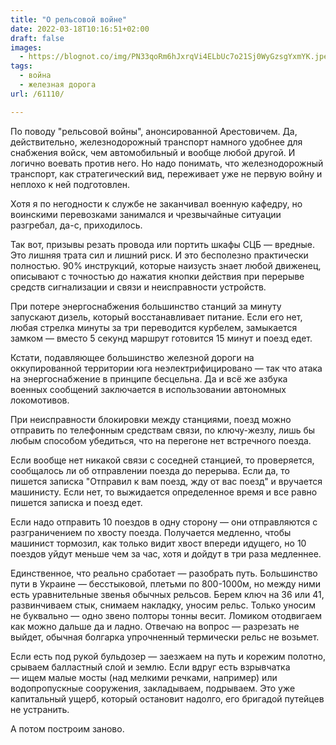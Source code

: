 ```yaml
---
title: "О рельсовой войне"
date: 2022-03-18T10:16:51+02:00
draft: false
images:
  - https://blognot.co/img/PN33qoRm6hJxrqVi4ELbUc7o21Sj0WyGzsgYxmYK.jpeg
tags:
  - война
  - железная дорога
url: /61110/

---
```

По поводу "рельсовой войны", анонсированной Арестовичем. Да, действительно, железнодорожный транспорт намного удобнее для снабжения войск, чем автомобильный и вообще любой другой. И логично воевать против него. Но надо понимать, что железнодорожный транспорт, как стратегический вид, переживает уже не первую войну и неплохо к ней подготовлен. 
<!--more-->
Хотя я по негодности к службе не заканчивал военную кафедру, но воинскими перевозками занимался и чрезвычайные ситуации разгребал, да-с, приходилось. 

Так вот, призывы резать провода или портить шкафы СЦБ — вредные. Это лишняя трата сил и лишний риск. И это бесполезно практически полностью. 90% инструкций, которые наизусть знает любой движенец, описывают с точностью до нажатия кнопки действия при перерыве средств сигнализации и связи и неисправности устройств. 

При потере энергоснабжения большинство станций за минуту запускают дизель, который восстанавливает питание. Если его нет, любая стрелка минуты за три переводится курбелем, замыкается замком — вместо 5 секунд маршрут готовится 15 минут и поезд едет. 

Кстати, подавляющее большинство железной дороги на оккупированной территории юга неэлектрифицировано — так что атака на энергоснабжение в принципе бесцельна. Да и всё же азбука военных сообщений заключается в использовании автономных локомотивов.

При неисправности блокировки между станциями, поезд можно отправить по телефонным средствам связи, по ключу-жезлу, лишь бы любым способом убедиться, что на перегоне нет встречного поезда. 

Если вообще нет никакой связи с соседней станцией, то проверяется, сообщалось ли об отправлении поезда до перерыва. Если да, то пишется записка "Отправил к вам поезд, жду от вас поезд" и вручается машинисту. Если нет, то выжидается определенное время и все равно пишется записка и поезд едет.
 
Если надо отправить 10 поездов в одну сторону — они отправляются с разграничением по хвосту поезда. Получается медленно, чтобы машинист тормозил, как только видит хвост впереди идущего, но 10 поездов уйдут меньше чем за час, хотя и дойдут в три раза медленнее. 

Единственное, что реально сработает — разобрать путь. Большинство пути в Украине — бесстыковой, плетьми по 800-1000м, но между ними есть уравнительные звенья обычных рельсов. Берем ключ на 36 или 41, развинчиваем стык, снимаем накладку, уносим рельс. 
Только уносим не буквально — одно звено полторы тонны весит. Ломиком отодвигаем как можно дальше да и ладно.
Отвечаю на вопрос — разрезать не выйдет, обычная болгарка упрочненный термически рельс не возьмет. 

Если есть под рукой бульдозер — заезжаем на путь и корежим полотно, срываем балластный слой и землю. Если вдруг есть взрывчатка — ищем малые мосты (над мелкими речками, например) или водопропускные сооружения, закладываем, подрываем. Это уже капитальный ущерб, который остановит надолго, его бригадой путейцев не устранить.

А потом построим заново. 